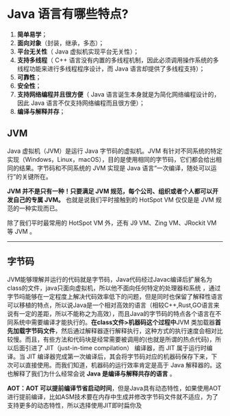 # Java 语言有哪些特点?

1. **简单易学**；
2. **面向对象**（封装，继承，多态）；
3. **平台无关性**（ Java 虚拟机实现平台无关性）；
4. **支持多线程**（ C++ 语言没有内置的多线程机制，因此必须调用操作系统的多线程功能来进行多线程程序设计，而 Java 语言却提供了多线程支持）；
5. **可靠性**；
6. **安全性**；
7. **支持网络编程并且很方便**（ Java 语言诞生本身就是为简化网络编程设计的，因此 Java 语言不仅支持网络编程而且很方便）；
8. **编译与解释并存**；



##  JVM

Java 虚拟机（JVM）是运行 Java 字节码的虚拟机。JVM 有针对不同系统的特定实现（Windows，Linux，macOS），目的是使用相同的字节码，它们都会给出相同的结果。字节码和不同系统的 JVM 实现是 Java 语言“一次编译，随处可以运行”的关键所在。

**JVM 并不是只有一种！只要满足 JVM 规范，每个公司、组织或者个人都可以开发自己的专属 JVM。** 也就是说我们平时接触到的 HotSpot VM 仅仅是是 JVM 规范的一种实现而已。

除了我们平时最常用的 HotSpot VM 外，还有 J9 VM、Zing VM、JRockit VM 等 JVM 。

------



## 字节码

JVM能够理解并运行的代码就是字节码，Java代码经过Javac编译后扩展名为class的文件，java只面向虚拟机，所以他不面向任何特定的处理器和系统 ，通过字节吗能够在一定程度上解决代码效率低下的问题，但是同时也保留了解释性语言可以移植的特点，所以说Java是一个相对高效的语言（相较C++,Rust,GO语言来说有一定的差距，所以不能称之为高效），而且Java的字节码的特点各个语言在不同系统中需要编译才能执行的。**在class文件>机器码这个过程中**JVM 类加载器**首先加载字节码文件**，然后通过解释器逐行解释执行，这种方式的执行速度会相对比较慢。而且，有些方法和代码块是经常需要被调用的(也就是所谓的热点代码)，所以后面引进了 JIT（just-in-time compilation） 编译器，而 JIT 属于运行时编译。当 JIT 编译器完成第一次编译后，其会将字节码对应的机器码保存下来，下次可以直接使用。而我们知道，机器码的运行效率肯定是高于 Java 解释器的。这也解释了我们为什么经常会说 **Java 是编译与解释共存的语言** 。

**AOT：AOT 可以提前编译节省启动时间**，但是Java具有动态特性，如果使用AOT进行提前编译，比如ASM技术要在内存中生成并修改字节码文件就不适应，为了支持更多的动态特性，所以选择使用JIT即时扁你及

